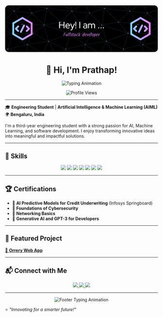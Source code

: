<p align="center">
  <img src="https://github.com/prathapprr/prathapprr/blob/main/github-header-image.png" alt="Welcome to My GitHub Profile" />
</p>

<h1 align="center">👋 Hi, I'm Prathap!</h1>  

<p align="center">
  <img src="https://readme-typing-svg.herokuapp.com?font=Fira+Code&size=22&duration=4000&color=0078D7&center=true&width=500&lines=Engineering+Student+%7C+AIML+Specialist;Passionate+about+AI+%26+ML;Building+Impactful+Solutions" alt="Typing Animation">
</p>

<p align="center">
  <img src="https://komarev.com/ghpvc/?username=prathapprr&style=flat-square&color=brightgreen" alt="Profile Views" />
</p>

---

🎓 **Engineering Student** | **Artificial Intelligence & Machine Learning (AIML)**  
🌍 **Bengaluru, India**  

I'm a third-year engineering student with a strong passion for AI, Machine Learning, and software development. I enjoy transforming innovative ideas into meaningful and impactful solutions.

---

## 🔧 Skills  

<p align="center">
  <img src="https://img.shields.io/badge/-Python-3776AB?logo=python&logoColor=white&style=flat-square" />
  <img src="https://img.shields.io/badge/-Java-007396?logo=java&logoColor=white&style=flat-square" />
  <img src="https://img.shields.io/badge/-HTML-E34F26?logo=html5&logoColor=white&style=flat-square" />
  <img src="https://img.shields.io/badge/-CSS-1572B6?logo=css3&logoColor=white&style=flat-square" />
  <img src="https://img.shields.io/badge/-NumPy-013243?logo=numpy&logoColor=white&style=flat-square" />
  <img src="https://img.shields.io/badge/-Pandas-150458?logo=pandas&logoColor=white&style=flat-square" />
  <img src="https://img.shields.io/badge/-Matplotlib-11557C?logo=plotly&logoColor=white&style=flat-square" />
</p>

---

## 🏆 Certifications  

- 🌟 **AI Predictive Models for Credit Underwriting** (Infosys Springboard)  
- 🔐 **Foundations of Cybersecurity**  
- 📡 **Networking Basics**  
- 🤖 **Generative AI and GPT-3 for Developers**  

---

## 🚀 Featured Project  

[🌌 **Orrery Web App**](https://siddarammanur656.github.io/neon-orrery/)  

---

## 📬 Connect with Me  

<p align="center">
  <a href="mailto:prathapy150@gmail.com">
    <img src="https://img.shields.io/badge/-Email-D14836?logo=gmail&logoColor=white&style=for-the-badge" />
  </a>
  <a href="https://github.com/prathapprr">
    <img src="https://img.shields.io/badge/-GitHub-181717?logo=github&logoColor=white&style=for-the-badge" />
  </a>
  <a href="https://www.linkedin.com/in/prathap-r-2192442a3/">
    <img src="https://img.shields.io/badge/-LinkedIn-0077B5?logo=linkedin&logoColor=white&style=for-the-badge" />
  </a>
</p>

---

<p align="center">
  <img src="https://readme-typing-svg.herokuapp.com?font=Fira+Code&size=20&pause=1000&color=34D058&center=true&width=1000&lines=Let's+Build+Something+Amazing+Together!" alt="Footer Typing Animation" />
</p>

⭐️ *"Innovating for a smarter future!"*

